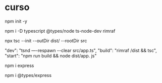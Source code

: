# curso


npm init -y

npm i -D typescript @types/node ts-node-dev rimraf

npx tsc --init --outDir dist/ --rootDir src



"dev": "tsnd —-respawn --clear src/app.ts",
"build": "rimraf /dist && tsc",
"start": "npm run build && node dist/app. js"

npm i express

npm i @types/express
